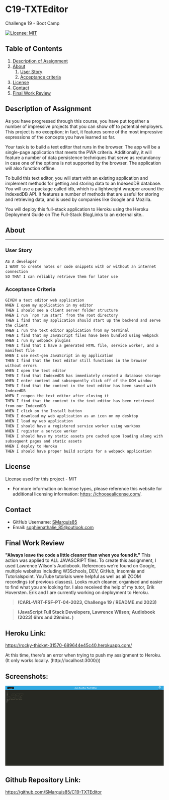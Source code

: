 # C19-TXTEditor
Challenge 19 - Boot Camp

[![License: MIT](https://img.shields.io/badge/License-MIT-yellow.svg)](https://opensource.org/licenses/MIT)


## Table of Contents

  1. [Description of Assignment](#description-of-assignment)
  2. [About](#about)
      1. [User Story](#user-story)
      2. [Acceptance criteria](#acceptance-criteria)   
  3. [License](#license)
  4. [Contact](#contact)
  5. [Final Work Review](#final-work-review)


  ## Description of Assignment

As you have progressed through this course, you have put together a number of impressive projects that you can show off to potential employers. This project is no exception; in fact, it features some of the most impressive expressions of the concepts you have learned so far.

Your task is to build a text editor that runs in the browser. The app will be a single-page application that meets the PWA criteria. Additionally, it will feature a number of data persistence techniques that serve as redundancy in case one of the options is not supported by the browser. The application will also function offline.

To build this text editor, you will start with an existing application and implement methods for getting and storing data to an IndexedDB database. You will use a package called idb, which is a lightweight wrapper around the IndexedDB API. It features a number of methods that are useful for storing and retrieving data, and is used by companies like Google and Mozilla.

You will deploy this full-stack application to Heroku using the Heroku Deployment Guide on The Full-Stack BlogLinks to an external site..

  ## About 

---
### User Story

```
AS A developer
I WANT to create notes or code snippets with or without an internet connection
SO THAT I can reliably retrieve them for later use
```
### Acceptance Criteria

```
GIVEN a text editor web application
WHEN I open my application in my editor
THEN I should see a client server folder structure
WHEN I run `npm run start` from the root directory
THEN I find that my application should start up the backend and serve the client
WHEN I run the text editor application from my terminal
THEN I find that my JavaScript files have been bundled using webpack
WHEN I run my webpack plugins
THEN I find that I have a generated HTML file, service worker, and a manifest file
WHEN I use next-gen JavaScript in my application
THEN I find that the text editor still functions in the browser without errors
WHEN I open the text editor
THEN I find that IndexedDB has immediately created a database storage
WHEN I enter content and subsequently click off of the DOM window
THEN I find that the content in the text editor has been saved with IndexedDB
WHEN I reopen the text editor after closing it
THEN I find that the content in the text editor has been retrieved from our IndexedDB
WHEN I click on the Install button
THEN I download my web application as an icon on my desktop
WHEN I load my web application
THEN I should have a registered service worker using workbox
WHEN I register a service worker
THEN I should have my static assets pre cached upon loading along with subsequent pages and static assets
WHEN I deploy to Heroku
THEN I should have proper build scripts for a webpack application
```

## License

License used for this project - MIT
  * For more information on license types, please reference this website
  for additional licensing information: [https: //choosealicense.com/](https://choosealicense.com/).


  ## Contact

  * GitHub Username: [SMarquis85](https://github.com/SMarquis85)
  * Email: sophienathalie_85@outlook.com


  ## Final Work Review

**"Always leave the code a little cleaner than when you found it."**  This action was applied to ALL JAVASCRIPT files. To create this assignment, I used Lawrence Wilson's Audiobook. References we're found on Google, multiple websites including W3Schools, DEV, GitHub, Insomnia and Tutorialspoint. YouTube tutorials were helpful as well as all ZOOM recordings (of previous classes). Looks much cleaner, organised and easier to find what you are looking for. I also received the help of my tutor, Erik Hoversten. Erik and I are currently working on deployment to Heroku.

> **(CARL-VIRT-FSF-PT-04-2023, Challenge 19 / README.md 2023)**

> **(JavaScript Full Stack Developers, Lawrence Wilson; Audiobook (2023) 6hrs and 29mins. )**


## Heroku Link:

https://rocky-thicket-31570-689644e45c40.herokuapp.com/

At this time, there's an error when trying to push my assignment to Heroku. (It only works locally. (http://localhost:3000/))

## Screenshots:

![client/src/images/LocalHost2.png](client/src/images/LocalHost2.png) 

## Github Repository Link:

https://github.com/SMarquis85/C19-TXTEditor
